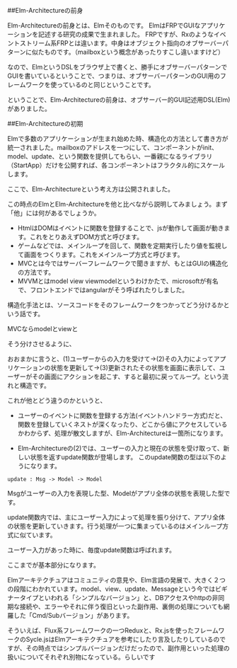 
##Elm-Architectureの前身

Elm-Architectureの前身とは、Elmそのものです。
ElmはFRPでGUIなアプリケーションを記述する研究の成果で生まれました。
FRPですが、Rxのようなイベントストリーム系FRPとは違います。中身はオブジェクト指向のオブサーバーパターンに似たものです。（mailboxという概念があったりすこし違いますけど）

なので、ElmというDSLをブラウザ上で書くと、勝手にオブサーバーパターンでGUIを書いているということで、つまりは、オブサーバーパターンのGUI用のフレームワークを使っているのと同じということです。

ということで、Elm-Architectureの前身は、オブサーバー的GUI記述用DSL(Elm)がありました。

##Elm-Architectureの初期

Elmで多数のアプリケーションが生まれ始めた時、構造化の方法として書き方が統一されました。mailboxのアドレスを一つにして、コンポーネントがinit、model、update、という関数を提供してもらい、一番親になるライブラリ（StartApp）だけを公開すれば、各コンポーネントはフラクタル的にスケールします。

ここで、Elm-Architectureという考え方は公開されました。

この時点のElmとElm-Architectureを他と比べながら説明してみましょう。まず「他」には何があるでしょうか。

* HtmlはDOMはイベントに関数を登録することで、jsが動作して画面が動きます。これをとりあえずDOM方式と呼びます。
* ゲームなどでは、メインループを回して、関数を定期実行したり値を監視して画面をつくります。これをメインループ方式と呼びます。
* MVCとは今ではサーバーフレームワークで聞きますが、もとはGUIの構造化の方法です。
* MVVMとはmodel view viewmodelというわけかたで、microsoftが有名で、フロントエンドではangularがそう呼ばれたりしました。

構造化手法とは、ソースコードをそのフレームワークをつかってどう分けるかという話です。

MVCならmodelとviewと

そう分けさせるように、

おおまかに言うと、(1)ユーザーからの入力を受けて->(2)その入力によってアプリケーションの状態を更新して->(3)更新されたその状態を画面に表示して、ユーザーがその画面にアクションを起こす、すると最初に戻ってループ。という流れと構造です。

これが他とどう違うのかというと、
* ユーザーのイベントに関数を登録する方法(イベントハンドラー方式)だと、関数を登録していくネストが深くなったり、どこから値にアクセスしているかわからず、処理が散文しますが、Elm-Architectureは一箇所になります。

* Elm-Architectureの(2)では、ユーザーの入力と現在の状態を受け取って、新しい状態を返すupdate関数が登場します。
このupdate関数の型は以下のようになります。

```
update : Msg -> Model -> Model
```

Msgがユーザーの入力を表現した型、Modelがアプリ全体の状態を表現した型です。

update関数内では、主にユーザー入力によって処理を振り分けて、アプリ全体の状態を更新していきます。行う処理が一つに集まっているのはメインループ方式に似ています。

ユーザー入力があった時に、毎度update関数は呼ばれます。

ここまでが基本部分になります。

Elmアーキテクチュアはコミュニティの意見や、Elm言語の発展で、大きく２つの段階にわかれています。model、view、update、Messageという今ではビギナータイプといわれる「シンプルなバージョン」と、DBアクセスやhttpの非同期な接続や、エラーやそれに伴う復旧といった副作用、裏側の処理についても網羅した「Cmd/Subバージョン」があります。


そういえば、Flux系フレームワークの一つReduxと、Rx.jsを使ったフレームワークのSycle.jsはElmアーキテクチュアを参考にしたり言及したりしているのですが、その時点ではシンプルバージョンだけだったので、副作用といった処理の扱いについてそれぞれ別物になっている。らしいです
